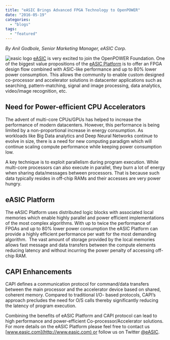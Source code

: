 ```yaml
---
title: "eASIC Brings Advanced FPGA Technology to OpenPOWER"
date: "2016-05-19"
categories: 
  - "blogs"
tags: 
  - "featured"
---
```


_By Anil Godbole, Senior Marketing Manager, eASIC Corp._ 

![easic logo](images/easic-logo.png) [eASIC](http://www.easic.com) is very excited to join the OpenPOWER Foundation. One of the biggest value propositions of the [eASIC Platform](http://www.easic.com/products/) is to offer an FPGA design flow combined with ASIC-like performance and up to 80% lower power consumption. This allows the community to enable custom designed co-processor and accelerator solutions in datacenter applications such as searching, pattern-matching, signal and image processing, data analytics, video/image recognition, etc.

## **Need for Power-efficient CPU Accelerators**

The advent of multi-core CPUs/GPUs has helped to increase the performance of modern datacenters. However, this performance is being limited by a non-proportional increase in energy consumption. As workloads like Big Data analytics and Deep Neural Networks continue to evolve in size, there is a need for new computing paradigm which will continue scaling compute performance while keeping power consumption low.

A key technique is to exploit parallelism during program execution. While multi-core processors can also execute in parallel, they burn a lot of energy when sharing data/messages between processors. That is because such data typically resides in off-chip RAMs and their accesses are very power hungry.

## **eASIC Platform**

The eASIC Platform uses distributed logic blocks with associated local memories which enable highly parallel and power efficient implementations of the most complex algorithms. With up to twice the performance of FPGAs and up to 80% lower power consumption the eASIC Platform can provide a highly efficient performance per watt for the most demanding algorithm.  The vast amount of storage provided by the local memories allows fast message and data transfers between the compute elements reducing latency and without incurring the power penalty of accessing off-chip RAM.

## **CAPI Enhancements**

CAPI defines a communication protocol for command/data transfers between the main processor and the accelerator device based on shared, coherent memory. Compared to traditional I/O- based protocols, CAPI’s approach precludes the need for O/S calls thereby significantly reducing the latency of program execution.

Combining the benefits of eASIC Platform and CAPI protocol can lead to high performance and power-efficient Co-processor/Accelerator solutions. For more details on the eASIC Platform please feel free to contact us [www.easic.com](http://www.easic.com) or follow us on Twitter [@eASIC](https://twitter.com/easic).
